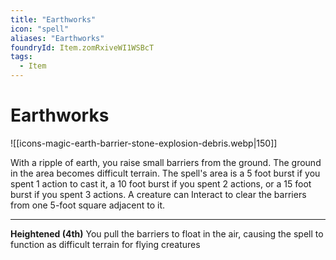 ```yaml
---
title: "Earthworks"
icon: "spell"
aliases: "Earthworks"
foundryId: Item.zomRxiveWI1WSBcT
tags:
  - Item
---
```


# Earthworks
![[icons-magic-earth-barrier-stone-explosion-debris.webp|150]]

With a ripple of earth, you raise small barriers from the ground. The ground in the area becomes difficult terrain. The spell's area is a 5 foot burst if you spent 1 action to cast it, a 10 foot burst if you spent 2 actions, or a 15 foot burst if you spent 3 actions. A creature can Interact to clear the barriers from one 5-foot square adjacent to it.

* * *

**Heightened (4th)** You pull the barriers to float in the air, causing the spell to function as difficult terrain for flying creatures
